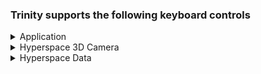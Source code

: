 ### Trinity supports the following keyboard controls

<details>
<summary>Application</summary>

| Event           | KeyCode             | Description                                                                                              |
|-----------------|---------------------|----------------------------------------------------------------------------------------------------------|
| Fullscreen Mode | ALT+ENTER           | Switches the entire application between Fullscreen (undecorated) and Windowed mode. Default is Windowed. |
| Shutdown        | CONTROL + SHIFT + C | Terminates the application including closing any open data sockets.                                      |

</details>
<details>
<summary>Hyperspace 3D Camera</summary>

| Event                 | KeyCode                                        | Description                                                                                                                                                                   |
|-----------------------|------------------------------------------------|-------------------------------------------------------------------------------------------------------------------------------------------------------------------------------|
| Reset View (Animated) | CONTROL + 0, CONTROL + NUMPAD0                 | Animates 3D Camera back to default orientation                                                                                                                                |
| Reset View (Instant)  | CONTROL + SHIFT + 0, CONTROL + SHIFT + NUMPAD0 | Instantly sets 3D Camera to default orientation                                                                                                                               |
| Zoom In               | W, SHIFT + W, CONTROL + W                      | Zooms 3D Camera forward (positive) on the Z axis. Shift increases the rate of change by an order of magnitude. Control decreases the rate of change by an order of magnitude  |
| Zoom Out              | S, SHIFT + S, CONTROL + S                      | Zooms 3D Camera backward (negative) on the Z axis. Shift increases the rate of change by an order of magnitude. Control decreases the rate of change by an order of magnitude |
| Pan Left              | A, SHIFT + A, CONTROL + A                      | Pans the 3D Camera left (negative) on the X axis. Shift increases the rate of change by an order of magnitude. Control decreases the rate of change by an order of magnitude  |
| Pan Right             | D, SHIFT + D, CONTROL + D                      | Pans the 3D Camera right (positive) on the X axis. Shift increases the rate of change by an order of magnitude. Control decreases the rate of change by an order of magnitude |
| Rotate Roll Negative  | CONTROL + 1, CONTROL + NUMPAD1                 | Rotates the 3D Camera negatively around the Z axis.                                                                                                                           |
| Rotate Roll Positive  | CONTROL + 3, CONTROL + NUMPAD3                 | Rotates the 3D Camera positively around the Z axis.                                                                                                                           |
| Rotate Pitch Negative | CONTROL + 4, CONTROL + NUMPAD4                 | Rotates the 3D Camera negatively around the X axis.                                                                                                                           |
| Rotate Pitch Positive | CONTROL + 6, CONTROL + NUMPAD6                 | Rotates the 3D Camera positively around the X axis.                                                                                                                           |
| Rotate Yaw Negative   | CONTROL + 7, CONTROL + NUMPAD7                 | Rotates the 3D Camera negatively around the Y axis.                                                                                                                           |
| Rotate Yaw Positively | CONTROL + 9, CONTROL + NUMPAD9                 | Rotates the 3D Camera Positively around the Y axis.                                                                                                                           |

</details>
<details>
<summary>Hyperspace Data</summary>

| Event                            | KeyCode                      | Description                                                                                                                                                                                                                          |
|----------------------------------|------------------------------|--------------------------------------------------------------------------------------------------------------------------------------------------------------------------------------------------------------------------------------|
| Slide Dimension Indices Forward  | Period (".")                 | Instantly shifts the x, y and z factor indices forward by 1. Redraws scene automatically. If any of the indices would exceed the maximum amount of available dimensions (feature vector) then no change is made.                     |
| Slide Dimension Indices Backward | Comma (",")                  | Instantly shifts the x, y and z factor indices backward by 1. Redraws scene automatically. If any of the indices would be less than 0 then no change is made.                                                                        |
| Debug Artifacts                  | Slash ("/")                  | Enables/Disables various visual nodes and labels useful for debugging data and renderings. Default is disabled.                                                                                                                      |
| Decrease Scatter Buffer          | "T"                          | Decreases scatter buff variable by 0.1. This decreases the range used for coordinate transformations. This has the effect of increasing the amount of space on screen the data takes up. Ignored when auto-scaling is enabled.       |
| Increase Scatter Buffer          | "Y"                          | Increases scatter buff scale variable by 0.1. This increases the range used for coordinate transformations. This has the effect of decreasing the amount of space on screen the data takes up. Ignored when auto-scaling is enabled. |
| Decrease Point Scale             | "U"                          | Decreases point scale variable by 0.1. This decreases a scalar value applied directly to the data prior to coordinate transformations. This has the effect of decreasing the amount of space on screen the data takes up.            |
| Increase Point Scale             | "I"                          | Increases point scale variable by 0.1. This increases a scalar value applied directly to the data prior to coordinate transformations. This has the effect of increasing the amount of space on screen the data takes up.            |
| Decrease Point Size              | "O"                          | Decreases the pointSize3D and pointSize2D variables by 5 pixels. This has the effect of decreasing the size of 3D tetrahedra in the scatter plot and the radius of 2D points in 2D projections.                                      |
| Increase Point Size              | "P"                          | Increases the pointSize3D and pointSize2D variables by 5 pixels. This has the effect of increasing the size of 3D tetrahedra in the scatter plot and the radius of 2D points in 2D projections.                                      |
| Blow out Cube Walls              | CONTROL + OPENBRACKET ("[")  | Animates the 2D projections out and away from the center of the scene to allow better viewing of the 3D scatter data.                                                                                                                |
| Contract in Cube Walls           | CONTROL + CLOSEBRACKET ("]") | Animates the 2D projections back to the default locations of the cube so that 2D Projections are aligned with the 3D scatter data.                                                                                                   |

</details>
